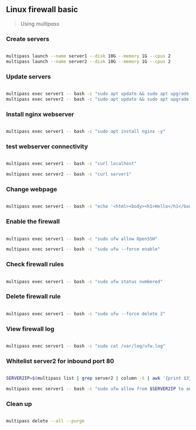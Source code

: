 
## Linux firewall basic

> Using *multipass*

### Create servers

```bash

multipass launch --name server1 --disk 10G --memory 1G --cpus 2
multipass launch --name server2 --disk 10G --memory 1G --cpus 2

```

### Update servers

```bash

multipass exec server1 -- bash -c "sudo apt update && sudo apt upgrade -y"
multipass exec server2 -- bash -c "sudo apt update && sudo apt upgrade -y"

```

### Install nginx webserver

```bash

multipass exec server1 -- bash -c "sudo apt install nginx -y"

```

### test webserver connectivity

```bash

multipass exec server1 -- bash -c "curl localhost"

multipass exec server2 -- bash -c "curl server1"

```

### Change webpage

```bash

multipass exec server1 -- bash -c "echo '<html><body><h1>Hello</h1</body></html>' | sudo tee /var/www/html/index.html"

```

### Enable the firewall

```bash

multipass exec server1 -- bash -c "sudo ufw allow OpenSSH"

multipass exec server1 -- bash -c "sudo ufw --force enable"

```

### Check firewall rules

```bash

multipass exec server1 -- bash -c "sudo ufw status numbered"

```

### Delete firewall rule

```bash

multipass exec server1 -- bash -c "sudo ufw --force delete 2"

```

### View firewall log

```bash

multipass exec server1 -- bash -c "sudo cat /var/log/ufw.log"

```

### Whitelist server2 for inbound port 80

```bash

SERVER2IP=$(multipass list | grep server2 | column -t | awk '{print $3}')

multipass exec server1 -- bash -c "sudo ufw allow from $SERVER2IP to any port 80"

```

### Clean up

```bash

multipass delete --all --purge

```
